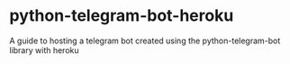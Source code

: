 # python-telegram-bot-heroku
A guide to hosting a telegram bot created using the python-telegram-bot library with heroku
